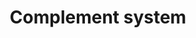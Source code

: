 ---
annotations:
- id: PW:0000502
  parent: regulatory pathway
  type: Pathway Ontology
  value: complement system pathway
authors:
- Elisa
- Adinasarapu
- Anwesha
- Khanspers
- Egonw
- MaintBot
- Fehrhart
- Mkutmon
- Wpblocked
- AlexanderPico
- Ariutta
- DeSl
- Eweitz
- Larsgw
- Sikeda
citedin:
- link: PMC8357963
  title: 'Looking for pathways related to COVID-19: confirmation of pathogenic mechanisms
    by SARS-CoV-2–host interactome (2021)'
- link: PMC8200404
  title: Assessing the Contribution of Relative Macrophage Frequencies to Subcutaneous
    Adipose Tissue (2021)
- link: PMC5085087
  title: Long Term Culture of the A549 Cancer Cell Line Promotes Multilamellar Body
    Formation and Differentiation towards an Alveolar Type II Pneumocyte Phenotype
    (2016)
- link: PMC9734099
  title: Acute and chronic blood serum proteome changes in patients with methanol
    poisoning (2022)
- link: PMC9607846
  title: 'Discovering Common Pathogenic Mechanisms of COVID-19 and Parkinson Disease:
    An Integrated Bioinformatics Analysis (2022)'
communities: []
description: The complement activation takes place through one or more of the well-established
  (alternative, classical or lectin) pathways consisting of plasma and membrane-bound
  proteins. All three pathways converge at the level of complement C3 [https://doi.org/10.6072/H0.MP.A004235.01]
  and are controlled by regulators [https://doi.org/10.1038/ni.1923]. Complement C3
  belongs to the alpha-2-macroglobulin family of proteins, and consists of a alpha-chain
  and an beta-chain. Cleavage of C3 which can be initiated by one or more of the above
  three distinct pathways, into C3b[Proteolysis@23-667,749-1663] and C3a [Proteolysis@672-748]
  is an important step in the complement activation cascade. Classical and lectin
  pathways, when activated with recognition of pathogens (or immune complexes) use
  C3-convertase [C4b2a] to cleave complement C3 into C3a and C3b [https://doi.org/10.1084/jem.125.2.359].
  However, in alternative pathway a small fraction of the C3 molecules are hydrolyzed
  to C3(H20) exposing new binding sites. This hydrated C3 [C3(H20)] recruits complement
  factor B [fB], which is then cleaved by complement factor D [fD] to result in formation
  of the minor form of C3-convertase [C3(H20)Bb] that cleaves C3 into C3a and C3b
  [https://doi.org/10.1084/jem.154.3.856]. Further, addition of C3b to C3 convertase
  [C3bBb or C4b2a] results in C5 convertase [C3bBb3b or C4b2a3b], that cleaves complement
  C5 to C5a and C5b, is the last enzymatic step of the complement activation cascade
  [https://doi.org/10.1074/jbc.273.27.16828][https://www.ncbi.nlm.nih.gov/pubmed/?term=2387864].
  During complement activation C5b interacts with complement C6, C7, C8 and C9 in
  a sequential and non-catalyzed manner to result in the formation of Terminal Complement
  Complex (TCC) [https://doi.org/10.1074/jbc.M111.219766]. The entire network is considered
  as a simple recognition and elimination system of host-immune complexes and apoptotic
  and/or pathogens, and therefore promotes host immune homeostasis. The complement
  system is also involved in cross-talk with other processes related to coagulation,
  lipid metabolism and cancer. However, many pathogens counteract complement attack
  through a range of different mechanisms, such acquisition of host complement regulators
  to the surface of pathogen, or secretion of complement inactivation factors. In
  order to have a holistic view of the entire complement network, Dr. John D.Lambris
  group (University of Pennsylvania) developed the Complement Map Database (CMAP)
  which is a unique repository focused on documented molecular interactions described
  within the complement cascade and between complement and other biological systems.
  Information contained in CMAP (http://www.complement.us/cmap/index.php)[https://doi.org/10.1093/bioinformatics/btt269]
  is entirely based on published experimental data and is fully revised by experts
  in the field. Further, the Signaling Gateway Molecule Pages -SGMP-( https://escholarship.org/uc/molecule_pages)[https://doi.org/10.1093/bioinformatics/btr190]
  has published a curated data on each protein involved in human complement activation
  pathways (refs. [https://doi.org/10.6072/H0.MP.A004235.01] [https://doi.org/10.6072/H0.MP.A004228.01]
  [https://doi.org/10.6072/H0.MP.A004276.01] [https://doi.org/10.6072/H0.MP.A004256.01]
  [https://doi.org/10.6072/H0.MP.A004240.01] [https://doi.org/10.6072/H0.MP.A008392.01]
  [https://doi.org/10.6072/H0.MP.A008391.01] [https://doi.org/10.6072/H0.MP.A004274.01]
  [https://doi.org/10.6072/H0.MP.A004275.01] [https://doi.org/10.6072/H0.MP.A004266.01]
  [https://doi.org/10.6072/H0.MP.A004267.01] [https://doi.org/10.6072/H0.MP.A004263.01]
  [https://doi.org/10.6072/H0.MP.A004234.01] [https://doi.org/10.6072/H0.MP.A004258.01]
  ).
last-edited: 2024-07-19
ndex: 8af76961-8b65-11eb-9e72-0ac135e8bacf
organisms:
- Homo sapiens
redirect_from:
- /index.php/Pathway:WP2806
- /instance/WP2806
- /instance/WP2806_r134255
revision: r134255
schema-jsonld:
- '@context': https://schema.org/
  '@id': https://wikipathways.github.io/pathways/WP2806.html
  '@type': Dataset
  creator:
    '@type': Organization
    name: WikiPathways
  description: The complement activation takes place through one or more of the well-established
    (alternative, classical or lectin) pathways consisting of plasma and membrane-bound
    proteins. All three pathways converge at the level of complement C3 [https://doi.org/10.6072/H0.MP.A004235.01]
    and are controlled by regulators [https://doi.org/10.1038/ni.1923]. Complement
    C3 belongs to the alpha-2-macroglobulin family of proteins, and consists of a
    alpha-chain and an beta-chain. Cleavage of C3 which can be initiated by one or
    more of the above three distinct pathways, into C3b[Proteolysis@23-667,749-1663]
    and C3a [Proteolysis@672-748] is an important step in the complement activation
    cascade. Classical and lectin pathways, when activated with recognition of pathogens
    (or immune complexes) use C3-convertase [C4b2a] to cleave complement C3 into C3a
    and C3b [https://doi.org/10.1084/jem.125.2.359]. However, in alternative pathway
    a small fraction of the C3 molecules are hydrolyzed to C3(H20) exposing new binding
    sites. This hydrated C3 [C3(H20)] recruits complement factor B [fB], which is
    then cleaved by complement factor D [fD] to result in formation of the minor form
    of C3-convertase [C3(H20)Bb] that cleaves C3 into C3a and C3b [https://doi.org/10.1084/jem.154.3.856].
    Further, addition of C3b to C3 convertase [C3bBb or C4b2a] results in C5 convertase
    [C3bBb3b or C4b2a3b], that cleaves complement C5 to C5a and C5b, is the last enzymatic
    step of the complement activation cascade [https://doi.org/10.1074/jbc.273.27.16828][https://www.ncbi.nlm.nih.gov/pubmed/?term=2387864].
    During complement activation C5b interacts with complement C6, C7, C8 and C9 in
    a sequential and non-catalyzed manner to result in the formation of Terminal Complement
    Complex (TCC) [https://doi.org/10.1074/jbc.M111.219766]. The entire network is
    considered as a simple recognition and elimination system of host-immune complexes
    and apoptotic and/or pathogens, and therefore promotes host immune homeostasis.
    The complement system is also involved in cross-talk with other processes related
    to coagulation, lipid metabolism and cancer. However, many pathogens counteract
    complement attack through a range of different mechanisms, such acquisition of
    host complement regulators to the surface of pathogen, or secretion of complement
    inactivation factors. In order to have a holistic view of the entire complement
    network, Dr. John D.Lambris group (University of Pennsylvania) developed the Complement
    Map Database (CMAP) which is a unique repository focused on documented molecular
    interactions described within the complement cascade and between complement and
    other biological systems. Information contained in CMAP (http://www.complement.us/cmap/index.php)[https://doi.org/10.1093/bioinformatics/btt269]
    is entirely based on published experimental data and is fully revised by experts
    in the field. Further, the Signaling Gateway Molecule Pages -SGMP-( https://escholarship.org/uc/molecule_pages)[https://doi.org/10.1093/bioinformatics/btr190]
    has published a curated data on each protein involved in human complement activation
    pathways (refs. [https://doi.org/10.6072/H0.MP.A004235.01] [https://doi.org/10.6072/H0.MP.A004228.01]
    [https://doi.org/10.6072/H0.MP.A004276.01] [https://doi.org/10.6072/H0.MP.A004256.01]
    [https://doi.org/10.6072/H0.MP.A004240.01] [https://doi.org/10.6072/H0.MP.A008392.01]
    [https://doi.org/10.6072/H0.MP.A008391.01] [https://doi.org/10.6072/H0.MP.A004274.01]
    [https://doi.org/10.6072/H0.MP.A004275.01] [https://doi.org/10.6072/H0.MP.A004266.01]
    [https://doi.org/10.6072/H0.MP.A004267.01] [https://doi.org/10.6072/H0.MP.A004263.01]
    [https://doi.org/10.6072/H0.MP.A004234.01] [https://doi.org/10.6072/H0.MP.A004258.01]
    ).
  keywords:
  - A2M
  - ADIPOQ
  - ADM
  - ALB
  - APOA1
  - ARRB2
  - C1INH
  - C1qRp
  - C1r
  - C1s
  - C2
  - C3
  - C3(H2O)
  - C3a
  - C3a-desArg
  - C3aR1
  - C3b
  - C3c
  - C3d
  - C3f
  - C4-A
  - C4BP
  - C4a
  - C4a-desArg
  - C4b
  - C5
  - C5L2
  - C5a
  - C5a-desArg
  - C5aR1
  - C5b
  - C6
  - C7
  - C8
  - C9
  - CD16a
  - CD19
  - CD23
  - CD40
  - CD59
  - CFB
  - CFD
  - CFH
  - CFHR1
  - CFHR4
  - CFI
  - CFP
  - CHIPS
  - CK
  - CLEC4M
  - 'CPB2 '
  - CPN
  - CR1
  - CR2
  - CRIg
  - CRP
  - CbpA
  - ClfA
  - ClfB
  - DAF
  - DCN
  - E-LDL
  - ELANE
  - Efb
  - Ehp
  - FCN1
  - FCN2
  - FGA
  - FGB
  - FGG
  - FKBP13
  - FN
  - FPR1
  - FX
  - FXIII
  - FXIIa
  - FXIa
  - FnBPA
  - FnBPB
  - GNA15
  - GNA1870
  - GNAI2
  - GNAI3
  - HIV-gp41
  - HS
  - HSV-gC
  - Heparin
  - IBSP
  - ICAM1
  - ICAM2
  - ITGA2
  - ITGA2B
  - ITGB3
  - KLKB1
  - LAMA5
  - LAMB1
  - LAMC1
  - LRP2
  - LTA
  - LfhA
  - MASP1
  - MAp19
  - MAp44
  - MBL2
  - MCP
  - OMCI
  - OPN
  - OmpK36
  - PKA
  - PKC
  - PLAUR
  - PLG
  - PTX3
  - PrP
  - Protein M
  - Protein-A
  - Protein-S
  - RPS19
  - RgpA
  - SAP
  - SCIN
  - SCP
  - SELE
  - SELL
  - SELP
  - SELPLG
  - SFTPA1
  - SFTPA2
  - SIC
  - SSL10
  - SSL11
  - SSL5
  - SSL7
  - Sbi
  - Sfb
  - Skp
  - StcE
  - THBS
  - TLR2
  - TXN
  - 'VCP '
  - VTN
  - WAS
  - beta-Glucan
  - cC1qR
  - fMLP
  - gC1qR
  - gp350
  - iC3b
  license: CC0
  name: Complement system
seo: CreativeWork
title: Complement system
wpid: WP2806
---